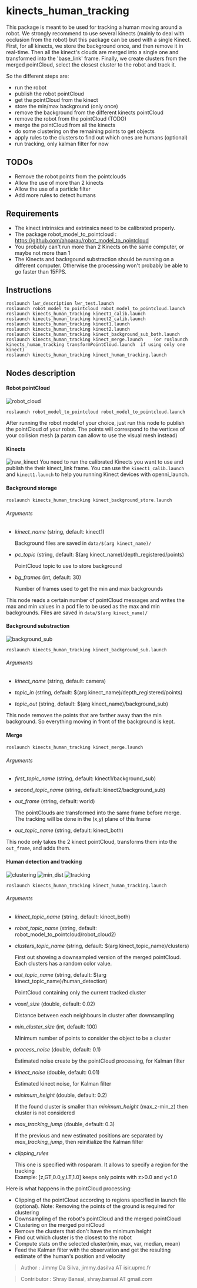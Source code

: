 # kinects_human_tracking

This package is meant to be used for tracking a human moving around a robot. We strongly recommend to use several kinects (mainly to deal with occlusion from the robot) but this package can be used with a single Kinect.
First, for all kinects, we store the background once, and then remove it in real-time.
Then all the kinect's clouds are merged into a single one and transformed into the 'base_link' frame.
Finally, we create clusters from the merged pointCloud, select the closest cluster to the robot and track it.

So the different steps are:
  - run the robot
  - publish the robot pointCloud
  - get the pointCloud from the kinect
  - store the min/max background (only once)
  - remove the background from the different kinects pointCloud
  - remove the robot from the pointCloud (TODO)
  - merge the pointCloud from all the kinects
  - do some clustering on the remaining points to get objects
  - apply rules to the clusters to find out which ones are humans (optional)
  - run tracking, only kalman filter for now

## TODOs
- Remove the robot points from the pointclouds
- Allow the use of more than 2 kinects
- Allow the use of a particle filter
- Add more rules to detect humans
  
## Requirements
- The kinect intrinsics and extrinsics need to be calibrated properly.
- The package robot_model_to_pointcloud : https://github.com/ahoarau/robot_model_to_pointcloud
- You probably can't run more than 2 Kinects on the same computer, or maybe not more than 1
- The Kinects and backrgound substraction should be running on a different computer. Otherwise the processing won't probably be able to go faster than 15FPS.

## Instructions
```
roslaunch lwr_description lwr_test.launch
roslaunch robot_model_to_pointcloud robot_model_to_pointcloud.launch
roslaunch kinects_human_tracking kinect1_calib.launch
roslaunch kinects_human_tracking kinect2_calib.launch
roslaunch kinects_human_tracking kinect1.launch
roslaunch kinects_human_tracking kinect2.launch
roslaunch kinects_human_tracking kinect_background_sub_both.launch
roslaunch kinects_human_tracking kinect_merge.launch 	(or roslaunch kinects_human_tracking transformPointCloud.launch  if using only one kinect)
roslaunch kinects_human_tracking kinect_human_tracking.launch
```

## Nodes description
#### Robot pointCloud
![robot_cloud](https://googledrive.com/host/0B61-Kf77E1hUYzF1SFRBWlpzRWM)
```
roslaunch robot_model_to_pointcloud robot_model_to_pointcloud.launch
```
After running the robot model of your choice, just run this node to publish the pointCloud of your robot. The points will correspond to the vertices of your collision mesh (a param can allow to use the visual mesh instead)

#### Kinects
![raw_kinect](https://googledrive.com/host/0B61-Kf77E1hUZzVEem43WDREXzQ)
You need to run the calibrated Kinects you want to use and publish the their kinect_link frame. 
You can use the `kinect1_calib.launch` and `kinect1.launch` to help you running Kinect devices with openni_launch.

#### Background storage
```
roslaunch kinects_human_tracking kinect_background_store.launch
```
###### Arguments
- *kinect_name* (string, default: kinect1) 
  
    Background files are saved in `data/$(arg kinect_name)/`

- *pc_topic* (string, default: $(arg kinect_name)/depth_registered/points)

    PointCloud topic to use to store background

- *bg_frames* (int, default: 30)
    
    Number of frames used to get the min and max backgrounds


This node reads a certain number of pointCloud messages and writes the max and min values in a pcd file to be used as the max and min backgrounds.
Files are saved in `data/$(arg kinect_name)/`

#### Background substraction
![background_sub](https://googledrive.com/host/0B61-Kf77E1hURE9jZXh4UVgyNk0)
```
roslaunch kinects_human_tracking kinect_background_sub.launch
```
###### Arguments
- *kinect_name* (string, default: camera) 

- *topic_in* (string, default: $(arg kinect_name)/depth_registered/points)

- *topic_out* (string, default: $(arg kinect_name)/background_sub)
    

This node removes the points that are farther away than the min background. So everything moving in front of the background is kept.

#### Merge
```
roslaunch kinects_human_tracking kinect_merge.launch
```
###### Arguments
- *first_topic_name* (string, default: kinect1/background_sub) 

- *second_topic_name* (string, default: kinect2/background_sub)

- *out_frame* (string, default: world)

    The pointClouds are transformed into the same frame before merge.   
    The tracking will be done in the (x,y) plane of this frame

- *out_topic_name* (string, default: kinect_both) 
    
This node only takes the 2 kinect pointCloud, transforms them into the `out_frame`, and adds them.

#### Human detection and tracking
![clustering](https://googledrive.com/host/0B61-Kf77E1hUaWFDd1hEUEt2Ync)
![min_dist](https://googledrive.com/host/0B61-Kf77E1hUNFhXT1dlbVlzc0E)
![tracking](https://googledrive.com/host/0B61-Kf77E1hUVGRSRUNSMnVwblU)
```
roslaunch kinects_human_tracking kinect_human_tracking.launch
```
###### Arguments
- *kinect_topic_name* (string, default: kinect_both) 

- *robot_topic_name* (string, default: robot_model_to_pointcloud/robot_cloud2)

- *clusters_topic_name* (string, default: $(arg kinect_topic_name)/clusters)

    First out showing a downsampled version of the merged pointCloud.  
    Each clusters has a random color value.

- *out_topic_name* (string, default: $(arg kinect_topic_name)/human_detection)

    PointCloud containing only the current tracked cluster
    
- *voxel_size* (double, default: 0.02)

    Distance between each neighbours in cluster after downsampling

- *min_cluster_size* (int, default: 100)

    Minimum number of points to consider the object to be a cluster

- *process_noise* (double, default: 0.1)

    Estimated noise create by the pointCloud processing, for Kalman filter

- *kinect_noise* (double, default: 0.01)

    Estimated kinect noise, for Kalman filter

- *minimum_height* (double, default: 0.2)

    If the found cluster is smaller than *minimum_height* (max_z-min_z) then cluster is not considered

- *max_tracking_jump* (double, default: 0.3)

    If the previous and new estimated positions are separated by *max_tracking_jump*, then reinitialize the Kalman filter

- *clipping_rules*

    This one is specified with rosparam. It allows to specify a region for the tracking  
    Example: [z,GT,0.0,y,LT,1.0] keeps only points with z>0.0 and y<1.0

Here is what happens in the pointCloud processing:
- Clipping of the pointCloud according to regions specified in launch file (optional). Note: Removing the points of the ground is required for clustering
- Downsampling of the robot's pointCloud and the merged pointCloud
- Clustering on the merged pointCloud
- Remove the clusters that don't have the minimum height
- Find out which cluster is the closest to the robot
- Compute stats on the selected cluster(min, max, var, median, mean)
- Feed the Kalman filter with the observation and get the resulting estimate of the human's position and velocity

> Author : Jimmy Da Silva, jimmy.dasilva AT isir.upmc.fr

> Contributor : Shray Bansal, shray.bansal AT gmail.com 
